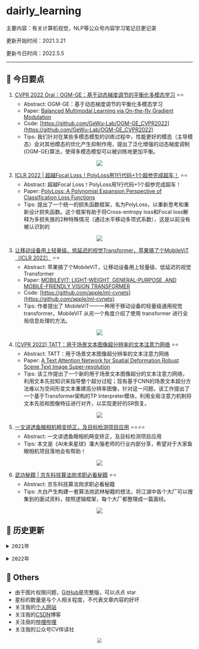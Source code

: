# dairly_learning
主要内容：有关计算机视觉，NLP等公众号内容学习笔记日更记录

更新开始时间：2021.3.21

更新今日时间：2022.5.5

------

## :paperclip:  今日要点

1. [CVPR 2022 Oral｜OGM-GE：基于动态梯度调节的平衡化多模态学习](https://mp.weixin.qq.com/s/exByMjiFm45egOgVTD4UMA)         :star::star:
   - Abstract: OGM-GE：基于动态梯度调节的平衡化多模态学习
   - Paper: [Balanced Multimodal Learning via On-the-fly Gradient Modulation](https://arxiv.org/abs/2203.15332)
   - Code: [https://github.com/GeWu-Lab/OGM-GE_CVPR2022](https://github.com/GeWu-Lab/OGM-GE_CVPR2022)
   - Tips:  我们针对在某些多模态模型的训练过程中，性能更好的模态（主导模态）会对其他模态的优化产生抑制作用，提出了泛化增强的动态梯度调制 (OGM-GE)算法，使得多模态模型可以被训练地更加平衡。

<div align=center><img src="https://mmbiz.qpic.cn/mmbiz_jpg/yNnalkXE7oVwGvoibuwqDu7c1ENOibrCQ1oSq5rHMBqu0eTV1AzHlKK1yjt0y4raFc0agZt3icIwPllym3ZvnbpIA/640?wx_fmt=jpeg&wxfrom=5&wx_lazy=1&wx_co=1" style='zoom:100%'>
</div>

2. [ICLR 2022 | 超越Focal Loss！PolyLoss用1行代码+1个超参完成超车！](https://mp.weixin.qq.com/s/4Zig1wXNDHEjmK1afnBw4A)       :star::star:
   - Abstract: 超越Focal Loss！PolyLoss用1行代码+1个超参完成超车！
   - Paper: [PolyLoss: A Polynomial Expansion Perspective of Classification Loss Functions](https://openreview.net/forum?id=gSdSJoenupI)
   - Tips: 提出了一个统一的损失函数框架，名为PolyLoss，以重新思考和重新设计损失函数。这个框架有助于将Cross-entropy loss和Focal loss解释为多损失族的2种特殊情况（通过水平移动多项式系数），这是以前没有被认识到的

<div align=center><img src="https://mmbiz.qpic.cn/mmbiz_png/5ooHoYt0tgn2HKulyoeicAQxwKl9H7qy6osX865G9KQpQlWf7PtybMtxqmGH6o1ThAcGQLv0S2hPM3czkPbaMgQ/640?wx_fmt=png&wxfrom=5&wx_lazy=1&wx_co=1" style='zoom:100%'>
</div>


3. [让移动设备用上轻量级、低延迟的视觉Transformer，苹果搞了个MobileViT（ICLR 2022）](https://mp.weixin.qq.com/s/OoXGZ5pHLMSPZjyriWYstA)       :star::star:
   - Abstract: 苹果搞了个MobileViT，让移动设备用上轻量级、低延迟的视觉Transformer
   - Paper: [MOBILEVIT: LIGHT-WEIGHT, GENERAL-PURPOSE, AND MOBILE-FRIENDLY VISION TRANSFORMER](https://arxiv.org/pdf/2110.02178.pdf)
   - Code: [https://github.com/apple/ml-cvnets](https://github.com/apple/ml-cvnets)
   - Tips: 作者提出了 MobileViT——一种用于移动设备的轻量级通用视觉 transformer。MobileViT 从另一个角度介绍了使用 transformer 进行全局信息处理的方法。

<div align=center><img src="https://mmbiz.qpic.cn/mmbiz_png/KmXPKA19gW8pZB3UpeBcv4WM1tO6EHOHYkpH48Ff6beCNbGf9RQlv1GyvT4F0JXqb2MCTHV384Q0n1Ud6sdsKQ/640?wx_fmt=png&wxfrom=5&wx_lazy=1&wx_co=1" style='zoom:100%'>
</div>


4. [[CVPR 2022] TATT：用于场景文本图像超分辨率的文本注意力网络](https://mp.weixin.qq.com/s/SUcrZmnXuGfS858fJwUKCw)       :star::star:
   - Abstract: TATT：用于场景文本图像超分辨率的文本注意力网络
   - Paper: [A Text Attention Network for Spatial Deformation Robust Scene Text Image Super-resolution](https://arxiv.org/abs/2203.09388)
   - Tips: 该工作提出了一个新的用于场景文本图像超分的文本注意力网络， 利用文本先验知识来指导整个超分过程；现有基于CNN的场景文本超分方法难以为空间形变文本重建高分辨率图像，针对这一问题，该工作提出了一个基于Transformer架构的TP Interpreter模块，利用全局注意力机制将文本先验和图像特征进行对齐，以实现更好的SR恢复。

<div align=center><img src="https://mmbiz.qpic.cn/mmbiz_png/ZCA5VES1atAIpmt3IS3owxnOXbxHZBtNbKlXxLM2NMHKaZE7mbwIkTLzRH6R5kicLIPQozCCtjuYibDfLxyPibcrA/640?wx_fmt=png&wxfrom=5&wx_lazy=1&wx_co=1" style='zoom:100%'>
</div>


5. [一文讲透鱼眼相机畸变矫正，及目标检测项目应用](https://mp.weixin.qq.com/s/V5D_9kurlGCT-AdPfPgkUQ)       :star::star::star::star:
   - Abstract: 一文讲透鱼眼相机畸变矫正，及目标检测项目应用
   - Tips: 本文是《AI未来星球》潘大强老师的行业内部分享，希望对于大家鱼眼相机项目落地会有帮助！

<div align=center><img src="https://mmbiz.qpic.cn/mmbiz_gif/Zibun5D7npIN1DlUbTIgVOPus9tvweictl9JnBLBJZhObiatYrwhyO9IHwgpT0qTYcLia9baGMs6sapus0SwicicDZ8Q/640?wx_fmt=gif&wxfrom=5&wx_lazy=1" style='zoom:100%'>
</div>


6. [武功秘籍 | 京东科技算法岗求职必看秘籍](https://mp.weixin.qq.com/s/3z-tbWluTUxMNhCiU2tOWA)       :star::star:
   - Abstract: 京东科技算法岗求职必看秘籍
   - Tips: 大白产生构建一套算法岗武林秘籍的想法，将江湖中各个大厂可以搜集到的面试资料，按照逻辑框架，每个大厂都整理成一篇面经。

<div align=center><img src="https://mmbiz.qpic.cn/mmbiz_png/Zibun5D7npIM8HicS0N4KL9TG2k22DchYCianKKtx6X03yQiaa4ibCsr6A3k20utehmulj4kHibx3ZyH6ib9zAudqO69g/640?wx_fmt=png&wxfrom=5&wx_lazy=1&wx_co=1" style='zoom:100%'>
</div>

## 


## :paperclip:  历史更新

<pre><details><summary>2021年</summary>
<details><summary>3月</summary>
    1. <a href="notes/202103/0321.md" target="_blank">公众号内容拓展学习笔记（2021.3.21）</a>
    2. <a href="notes/202103/0322.md" target="_blank">公众号内容拓展学习笔记（2021.3.22）</a>
    3. <a href="notes/202103/0323.md" target="_blank">公众号内容拓展学习笔记（2021.3.23）</a>
    4. <a href="notes/202103/0324.md" target="_blank">公众号内容拓展学习笔记（2021.3.24）</a>
    5. <a href="notes/202103/0325.md" target="_blank">公众号内容拓展学习笔记（2021.3.25）</a>
    6. <a href="notes/202103/0326.md" target="_blank">公众号内容拓展学习笔记（2021.3.26）</a>
    7. <a href="notes/202103/0327.md" target="_blank">公众号内容拓展学习笔记（2021.3.27）</a>
    8. <a href="notes/202103/0328.md" target="_blank">公众号内容拓展学习笔记（2021.3.28）</a>
    9. <a href="notes/202103/0329.md" target="_blank">公众号内容拓展学习笔记（2021.3.29）</a>
    10. <a href="notes/202103/0330.md" target="_blank">公众号内容拓展学习笔记（2021.3.30）</a>
    11. <a href="notes/202103/0331.md" target="_blank">公众号内容拓展学习笔记（2021.3.31）</a>
</details>
<details><summary>4月</summary>
    1. <a href="notes/202104/0401.md" target="_blank">公众号内容拓展学习笔记（2021.4.1）</a>
    2. <a href="notes/202104/0402.md" target="_blank">公众号内容拓展学习笔记（2021.4.2）</a>
    3. <a href="notes/202104/0403.md" target="_blank">公众号内容拓展学习笔记（2021.4.3）</a>
    4. <a href="notes/202104/0404.md" target="_blank">公众号内容拓展学习笔记（2021.4.4）</a>
    5. <a href="notes/202104/0405.md" target="_blank">公众号内容拓展学习笔记（2021.4.5）</a>
    6. <a href="notes/202104/0406.md" target="_blank">公众号内容拓展学习笔记（2021.4.6）</a>
    7. <a href="notes/202104/0407.md" target="_blank">公众号内容拓展学习笔记（2021.4.7）</a>
    8. <a href="notes/202104/0408.md" target="_blank">公众号内容拓展学习笔记（2021.4.8）</a>
    9. <a href="notes/202104/0409.md" target="_blank">公众号内容拓展学习笔记（2021.4.9）</a>
    10. <a href="notes/202104/0410.md" target="_blank">公众号内容拓展学习笔记（2021.4.10）</a>
    11. <a href="notes/202104/0411.md" target="_blank">公众号内容拓展学习笔记（2021.4.11）</a>
    12. <a href="notes/202104/0412.md" target="_blank">公众号内容拓展学习笔记（2021.4.12）</a>
    13. <a href="notes/202104/0413.md" target="_blank">公众号内容拓展学习笔记（2021.4.13）</a>
    14. <a href="notes/202104/0414.md" target="_blank">公众号内容拓展学习笔记（2021.4.14）</a>
    15. <a href="notes/202104/0415.md" target="_blank">公众号内容拓展学习笔记（2021.4.15）</a>
    16. <a href="notes/202104/0416.md" target="_blank">公众号内容拓展学习笔记（2021.4.16）</a>
    17. <a href="notes/202104/0417.md" target="_blank">公众号内容拓展学习笔记（2021.4.17）</a>
    18. <a href="notes/202104/0418.md" target="_blank">公众号内容拓展学习笔记（2021.4.18）</a>
    19. <a href="notes/202104/0419.md" target="_blank">公众号内容拓展学习笔记（2021.4.19）</a>
    20. <a href="notes/202104/0420.md" target="_blank">公众号内容拓展学习笔记（2021.4.20）</a>
    21. <a href="notes/202104/0421.md" target="_blank">公众号内容拓展学习笔记（2021.4.21）</a>
    22. <a href="notes/202104/0422.md" target="_blank">公众号内容拓展学习笔记（2021.4.22）</a>
    23. <a href="notes/202104/0423.md" target="_blank">公众号内容拓展学习笔记（2021.4.23）</a>
    24. <a href="notes/202104/0424.md" target="_blank">公众号内容拓展学习笔记（2021.4.24）</a>
    25. <a href="notes/202104/0425.md" target="_blank">公众号内容拓展学习笔记（2021.4.25）</a>
    26. <a href="notes/202104/0426.md" target="_blank">公众号内容拓展学习笔记（2021.4.26）</a>
    27. <a href="notes/202104/0427.md" target="_blank">公众号内容拓展学习笔记（2021.4.27）</a>
    28. <a href="notes/202104/0428.md" target="_blank">公众号内容拓展学习笔记（2021.4.28）</a>
    29. <a href="notes/202104/0429.md" target="_blank">公众号内容拓展学习笔记（2021.4.29）</a>
    30. <a href="notes/202104/0430.md" target="_blank">公众号内容拓展学习笔记（2021.4.30）</a>
</details>
<details><summary>5月</summary>
    1. <a href="notes/202105/0501.md" target="_blank">公众号内容拓展学习笔记（2021.5.1）</a>
    2. <a href="notes/202105/0502.md" target="_blank">公众号内容拓展学习笔记（2021.5.2）</a>
    3. <a href="notes/202105/0503.md" target="_blank">公众号内容拓展学习笔记（2021.5.3）</a>
    4. <a href="notes/202105/0504.md" target="_blank">公众号内容拓展学习笔记（2021.5.4）</a>
    5. <a href="notes/202105/0505.md" target="_blank">公众号内容拓展学习笔记（2021.5.5）</a>
    6. <a href="notes/202105/0506.md" target="_blank">公众号内容拓展学习笔记（2021.5.6）</a>
    7. <a href="notes/202105/0507.md" target="_blank">公众号内容拓展学习笔记（2021.5.7）</a>
    8. <a href="notes/202105/0508.md" target="_blank">公众号内容拓展学习笔记（2021.5.8）</a>
    9. <a href="notes/202105/0509.md" target="_blank">公众号内容拓展学习笔记（2021.5.9）</a>
    10. <a href="notes/202105/05010.md" target="_blank">公众号内容拓展学习笔记（2021.5.10）</a>
    11. <a href="notes/202105/05011.md" target="_blank">公众号内容拓展学习笔记（2021.5.11）</a>
    12. <a href="notes/202105/05012.md" target="_blank">公众号内容拓展学习笔记（2021.5.12）</a>
    13. <a href="notes/202105/05013.md" target="_blank">公众号内容拓展学习笔记（2021.5.13）</a>
    14. <a href="notes/202105/05014.md" target="_blank">公众号内容拓展学习笔记（2021.5.14）</a>
    15. <a href="notes/202105/05015.md" target="_blank">公众号内容拓展学习笔记（2021.5.15）</a>
    16. <a href="notes/202105/05016.md" target="_blank">公众号内容拓展学习笔记（2021.5.16）</a>
    17. <a href="notes/202105/05027.md" target="_blank">公众号内容拓展学习笔记（2021.5.27）</a>
</details>
<details><summary>9月</summary>
    1. <a href="notes/202109/0930.md" target="_blank">公众号内容拓展学习笔记（2021.9.30）</a>
</details>
<details><summary>10月</summary>
    1. <a href="notes/202110/1001.md" target="_blank">公众号内容拓展学习笔记（2021.10.1）</a>
    2. <a href="notes/202110/1002.md" target="_blank">公众号内容拓展学习笔记（2021.10.2）</a>
    3. <a href="notes/202110/1003.md" target="_blank">公众号内容拓展学习笔记（2021.10.3）</a>
    4. <a href="notes/202110/1004.md" target="_blank">公众号内容拓展学习笔记（2021.10.4）</a>
    5. <a href="notes/202110/1006.md" target="_blank">公众号内容拓展学习笔记（2021.10.6）</a>
    6. <a href="notes/202110/1008.md" target="_blank">公众号内容拓展学习笔记（2021.10.8）</a>
    7. <a href="notes/202110/1016.md" target="_blank">公众号内容拓展学习笔记（2021.10.16）</a>
    8. <a href="notes/202110/1018.md" target="_blank">公众号内容拓展学习笔记（2021.10.18）</a>
</details>
</pre>
<pre><details><summary>2022年</summary>
<details><summary>1月</summary>
    1. <a href="notes/202201/0120.md" target="_blank">公众号内容拓展学习笔记（2022.1.20）</a>
</details>
<details><summary>2月</summary>
    1. <a href="notes/202202/0225.md" target="_blank">公众号内容拓展学习笔记（2022.2.25）</a>
    2. <a href="notes/202202/0226.md" target="_blank">公众号内容拓展学习笔记（2022.2.26）</a>
    3. <a href="notes/202202/0227.md" target="_blank">公众号内容拓展学习笔记（2022.2.27）</a>
    4. <a href="notes/202202/0228.md" target="_blank">公众号内容拓展学习笔记（2022.2.28）</a>
</details>
<details><summary>3月</summary>
    1. <a href="notes/202203/0301.md" target="_blank">公众号内容拓展学习笔记（2022.3.1）</a>
    2. <a href="notes/202203/0302.md" target="_blank">公众号内容拓展学习笔记（2022.3.2）</a>
    3. <a href="notes/202203/0303.md" target="_blank">公众号内容拓展学习笔记（2022.3.3）</a>
    4. <a href="notes/202203/0304.md" target="_blank">公众号内容拓展学习笔记（2022.3.4）</a>
    5. <a href="notes/202203/0305.md" target="_blank">公众号内容拓展学习笔记（2022.3.5）</a>
    6. <a href="notes/202203/0306.md" target="_blank">公众号内容拓展学习笔记（2022.3.6）</a>
    7. <a href="notes/202203/0307.md" target="_blank">公众号内容拓展学习笔记（2022.3.7）</a>
    8. <a href="notes/202203/0308.md" target="_blank">公众号内容拓展学习笔记（2022.3.8）</a>
    9. <a href="notes/202203/0309.md" target="_blank">公众号内容拓展学习笔记（2022.3.9）</a>
    10. <a href="notes/202203/0310.md" target="_blank">公众号内容拓展学习笔记（2022.3.10）</a>
    11. <a href="notes/202203/0311.md" target="_blank">公众号内容拓展学习笔记（2022.3.11）</a>
    12. <a href="notes/202203/0312.md" target="_blank">公众号内容拓展学习笔记（2022.3.12）</a>
    13. <a href="notes/202203/0313.md" target="_blank">公众号内容拓展学习笔记（2022.3.13）</a>
    14. <a href="notes/202203/0314.md" target="_blank">公众号内容拓展学习笔记（2022.3.14）</a>
    15. <a href="notes/202203/0316.md" target="_blank">公众号内容拓展学习笔记（2022.3.16）</a>
    16. <a href="notes/202203/0317.md" target="_blank">公众号内容拓展学习笔记（2022.3.17）</a>
    17. <a href="notes/202203/0330.md" target="_blank">公众号内容拓展学习笔记（2022.3.30）</a>
</details>
<details><summary>4月</summary>
    1. <a href="notes/202204/0402.md" target="_blank">公众号内容拓展学习笔记（2022.4.2）</a>
    2. <a href="notes/202204/0414.md" target="_blank">公众号内容拓展学习笔记（2022.4.14）</a>
</details>
<details><summary>5月</summary>
    1. <a href="notes/202205/0505.md" target="_blank">公众号内容拓展学习笔记（2022.5.5）</a>
</details>
</pre>




## :paperclip:  Others

- 由于图片权限问题，[GitHub](https://github.com/xiaoxuebajie/dairly_learning)是完整版，可以点点 star
- 星标的数量是与个人相关程度，不代表文章内容的好坏
- 关注我的[个人网站](http://www.cvbds.cn/)
- 关注我的[CSDN](https://blog.csdn.net/xiaoxuebajie)博客
- 关注我的[哔哩哔哩](https://space.bilibili.com/424394389)
- 关注我的公众号CV伴读社

<div align=center><img src="https://img-blog.csdnimg.cn/202005031406335.jpg" style='zoom:80%'>
</div>